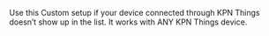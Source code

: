 Use this Custom setup if your device connected through KPN Things doesn’t show up in the list. It works with ANY KPN Things device.

